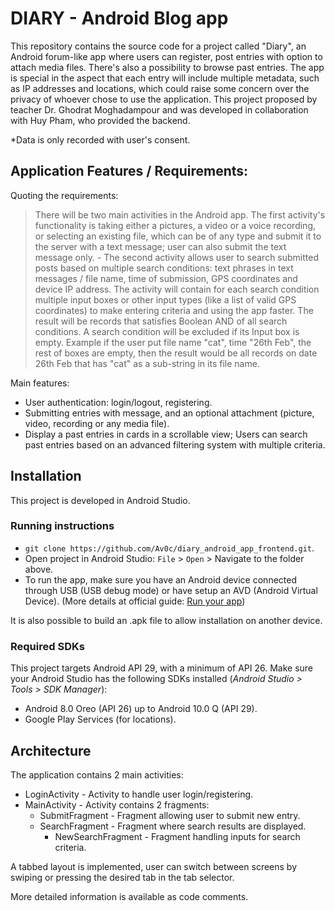 # DIARY - Android Blog app
This repository contains the source code for a project called "Diary", an Android forum-like app where users can register, post entries with option to attach media files. There's also a possibility to browse past entries.
The app is special in the aspect that each entry will include multiple metadata, such as IP addresses and locations, which could raise some concern over the privacy of whoever chose to use the application.
This project proposed by teacher Dr. Ghodrat Moghadampour and was developed in collaboration with Huy Pham, who provided the backend.

*Data is only recorded with user's consent.

## Application Features / Requirements:
Quoting the requirements:
> There will be two main activities in the Android app. The first activity's functionality is taking either a pictures, a video or a voice recording, or selecting an existing file, which can be of any type and submit it to the server with a text message; user can also submit the text message only. - The second activity allows user to search submitted posts based on multiple search conditions: text phrases in text messages / file name, time of submission, GPS coordinates and device IP address. The activity will contain for each search condition multiple input boxes or other input types (like a list of valid GPS coordinates) to make entering criteria and using the app faster. The result will be records that satisfies Boolean AND of all search conditions. A search condition will be excluded if its Input box is empty. Example if the user put file name "cat", time "26th Feb", the rest of boxes are empty, then the result would be all records on date 26th Feb that has "cat" as a sub-string in its file name.

Main features:
 - User authentication: login/logout, registering.
 - Submitting entries with message, and an optional attachment (picture, video, recording or any media file).
 - Display a past entries in cards in a scrollable view; Users can search past entries based on an advanced filtering system with multiple criteria.

## Installation

This project is developed in Android Studio.

 ### Running instructions
 - `git clone https://github.com/Av0c/diary_android_app_frontend.git`.
 - Open project in Android Studio: `File` > `Open` > Navigate to the folder above.
 - To run the app, make sure you have an Android device connected through USB (USB debug mode) or have setup an AVD (Android Virtual Device). (More details at official guide: [Run your app](https://developer.android.com/training/basics/firstapp/running-app))

It is also possible to build an .apk file to allow installation on another device.

 ### Required SDKs
This project targets Android API 29, with a minimum of API 26.
Make sure your Android Studio has the following SDKs installed (*Android Studio > Tools > SDK Manager*):
 - Android 8.0 Oreo (API 26) up to Android 10.0 Q (API 29).
 - Google Play Services (for locations).
 
 ## Architecture
The application contains 2 main activities:
 - LoginActivity - Activity to handle user login/registering.
 - MainActivity - Activity contains 2 fragments:
   - SubmitFragment - Fragment allowing user to submit new entry.
   - SearchFragment - Fragment where search results are displayed.
     - NewSearchFragment - Fragment handling inputs for search criteria.

A tabbed layout is implemented, user can switch between screens by swiping or pressing the desired tab in the tab selector.

More detailed information is available as code comments.
